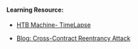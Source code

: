 #### Learning Resource:

  * [HTB Machine- TimeLapse](https://app.hackthebox.com/machines/Timelapse)
  
  * [Blog: Cross-Contract Reentrancy Attack](https://medium.com/@inspexco/cross-contract-reentrancy-attack-402d27a02a15) 

